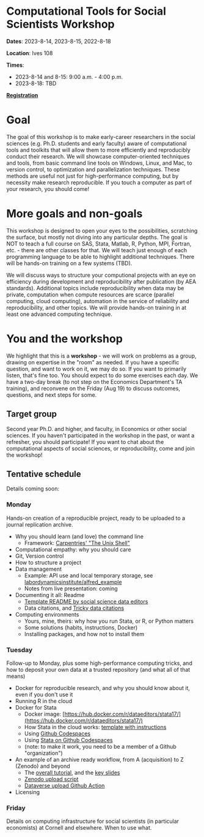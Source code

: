 Computational Tools for Social Scientists Workshop
========================================================

**Dates**: 2023-8-14, 2023-8-15, 2022-8-18


**Location**: Ives 108

**Times**: 

- 2023-8-14 and 8-15: 9:00 a.m. - 4:00 p.m. 
- 2023-8-18: TBD

**[Registration](https://cornell.ca1.qualtrics.com/jfe/form/SV_d57io0y4Ublu1WS)** 


# Goal

The goal of this workshop is to make early-career researchers in the social sciences (e.g. Ph.D. students and early faculty) aware of computational tools and toolkits that will allow them to more efficiently and reproducibly conduct their research. We will showcase computer-oriented techniques and tools, from basic command line tools on Windows, Linux, and Mac, to version control, to optimization and parallelization techniques. These methods are useful not just for high-performance computing, but by necessity make research reproducible. If you touch a computer as part of your research, you should come!

# More goals and non-goals

This workshop is designed to open your eyes to the possibilities, scratching
the surface, but mostly not diving into any particular depths. The goal is NOT to teach a full
course on SAS, Stata, Matlab, R, Python, MPI, Fortran, etc. - there are other classes for that. We will teach just enough of each programming language to
be able to highlight additional techniques. There will be hands-on training on a few systems (TBD). 

We will discuss ways to structure your computional projects with an eye on efficiency during development and reproducibility after publication (by AEA standards). Additional topics include reproducibility when data may be private, computation when compute resources are scarce (parallel computing, cloud computing), automation in the service of reliability and reproducibility, and other topics. We will provide hands-on training in at least one advanced computing technique.


# You and the workshop

We highlight that this is a **workshop** - we will work on problems as a group, drawing on expertise in the "room" as needed. If you have a specific question, and want to work on it, we may do so. If you want to primarily listen, that's fine too. You should expect to do some exercises each day. We have a two-day break (to not step on the Economics Department's TA training), and reconvene on the Friday (Aug 19) to discuss outcomes, questions, and next steps for some.

## Target group

Second year Ph.D. and higher, and faculty, in Economics or other social sciences. If you haven't participated in the workshop in the past, or want a refresher, you should participate! If you want to chat about the computational aspects of social sciences, or reproducibility, come and join the workshop!


## Tentative schedule

Details coming soon:

### Monday

Hands-on creation of a reproducible project, ready to be uploaded to a journal replication archive.

- Why you should learn (and love) the command line
    - Framework: [Carpentries' "The Unix Shell"](https://swcarpentry.github.io/shell-novice/)
- Computational empathy: why you should care
- Git, Version control
- How to structure a project
- Data management
    - Example: API use and local temporary storage, see [labordynamicsinstitute/alfred_example](https://github.com/labordynamicsinstitute/alfred_example)
    - Notes from live presentation: coming
- Documenting it all: Readme 
    - [Template README by social science data editors](https://social-science-data-editors.github.io/template_README/template-README.html)
    - Data citations, and [Tricky data citations](https://social-science-data-editors.github.io/guidance/addtl-data-citation-guidance.html)
- Computing environments
    - Yours, mine, theirs: why how you run Stata, or R, or Python matters
    - Some solutions (habits, instructions, Docker)
    - Installing packages, and how not to install them

### Tuesday

Follow-up to Monday, plus some high-performance computing tricks, and how to deposit your own data at a trusted repository (and what all of that means)

- Docker for reproducible research, and why you should know about it, even if you don't use it
- Running R in the cloud
- Docker for Stata 
  - Docker image: [https://hub.docker.com/r/dataeditors/stata17/](https://hub.docker.com/r/dataeditors/stata17/)
  - How Stata in the cloud works: [template with instructions](https://github.com/AEADataEditor/stata-project-with-docker/)
  - Using [Github Codespaces](https://github.com/features/codespaces)
  - Using [Stata on Github Codespaces](https://github.com/labordynamicsinstitute/codespaces-stata-skeleton)
  - (note: to make it work, you need to be a member of a Github "organization")
- An example of an archive ready workflow, from A (acquisition) to Z (Zenodo) and beyond
  - The [overall tutorial](https://labordynamicsinstitute.github.io/tutorial-data-sharing-archiving-2021/), and the [key slides](https://labordynamicsinstitute.github.io/tutorial-data-sharing-archiving-2021/index2.html#/9)
  - [Zenodo upload script](https://github.com/AEADataEditor/Upload-to-Zenodo)
  - [Dataverse upload Github Action](https://github.com/marketplace/actions/dataverse-uploader-action)
- Licensing

### Friday

Details on computing infrastructure for social scientists (in particular economists) at Cornell and elsewhere. When to use what.


